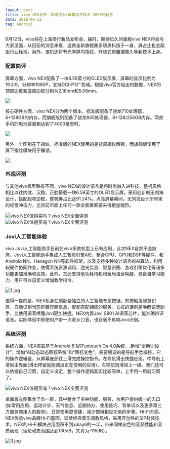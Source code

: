 ```yaml
---
layout: post
title: vivo NEX发布：伸缩镜头+屏幕发声技术 3898元起售
date: 2018-06-12 
tag: Android
---
```


   6月12日，vivo将在上海举行新品发布会，届时，期待已久的旗舰vivo NEX将会与大家见面，从目前的消息来看，这款全新旗舰集多项黑科技于一身，屏占比也会超出行业标准，另外，该机还将有光学屏内指纹、升降式前置摄像头等新技术上身。

### 配置简评

   屏幕方面，vivo NEX配备了一块6.59英寸的OLED显示屏，屏幕的显示比例为19.3:9，分辨率1080P，支持DCI-P3广色域。根据vivo官方给出的数据，NEX的顶部边框和底部边框分别为2.16mm和5.08mm。
   
   <img src="//inews.gtimg.com/newsapp_bt/0/3951738276/641" style="display:block;">
   
   核心硬件方面，vivo NEX分为两个版本，标准版配备了骁龙710处理器，6+128GB的内存。而旗舰版则配备了骁龙845处理器，8+128/256GB内存。两款手机的电池容量都达到了4000毫安时。
   
   <img src="//inews.gtimg.com/newsapp_bt/0/3952038574/641" style="display:block;">
   
   另外一个区别在于指纹。标准版的NEX使用的是背部指纹解锁，而旗舰版使用了屏下指纹模块用于解锁。
   
   <img src="//inews.gtimg.com/newsapp_bt/0/3951744205/641" style="display:block;">


### 外观评测     

   与其他vivo机型略有不同，vivo NEX的设计语言是将时尚融入进科技，整机风格相比以往内敛、沉稳。正脸搭载一块6.59英寸的OLED显示屏，采用创新的无刘海设计，搭配超窄边框，整机屏占比达91.24%。点亮屏幕瞬间，无刘海设计所带来的视觉冲击力，比目前市面上任何一款全面屏都要来得更加强烈。
   
   <img src="http://img.pc841.com/2018/0612/20180612094227651.jpg" alt="vivo NEX值得买吗？vivo NEX全面评测">
   
   <img src="http://img.pc841.com/2018/0612/20180612094314810.jpg" alt="vivo NEX值得买吗？vivo NEX全面评测">
   
   

### Jovi人工智能体验    

   vivo Jovi人工智能助手目前在vivo多款机型上已有应用，此次NEX自然不会缺席。Jovi人工智能助手集成人工智能引擎AIE，整合CPU、GPU和DSP等硬件，和Android NN、Hexagon NN等软件框架，以及支持多种设计语言的AI算法，利用软硬件协同作业，使得系统资源调用、逆光监测、智慧识图、游戏引擎优化等诸多功能更加准确和高效。此外，其还支持低功耗待机和全局语音唤醒，具备自学习能力，用户可以自定义增加教学指令。
   
   <img src="http://img.pc841.com/2018/0612/20180612094653548.jpg" alt="1.jpg">
   
   值得一提的是，NEX机身左侧配备独立的人工智能专属按键。短按触发智慧识屏，自动识别当前屏幕界面信息，智能匹配相应的服务。长按的话则是唤醒语音助手，比使用语音唤醒Jovi更加快捷。NEX内置Jovi S801 AI语音芯片，能准确辨识语音。实际体验中即使用户带一点家乡口音，也丝毫不影响Jovi识别。

### 系统评测

   系统方面，NEX搭载基于Android 8.1的Funtouch Os 4.0系统，.新增“全新UI设计”，增加“AI动态动态图标系统”和“图标变色”。需要强调的是导航手势操控，它的操作逻辑是，从屏幕底部往上滑完成操控指令。左导航滑出快捷应用，中导航上滑到主界面(滑出停留就能调出正在使用的应用)，右导航则滑回上一级。我们还可以依据自己习惯，自定义设定，整个操作逻辑其实比较简单，上手用一用就习惯了。
   
   <img src="http://img.pc841.com/2018/0612/20180612095221789.jpg" alt="vivo NEX值得买吗？vivo NEX全面评测">
   
   桌面最左侧集合了负一屏，其中整合了多种功能、服务，为用户提供统一的入口(如常用应用、运动计步、天气信息、近期待办、使用技巧、背单词以及更多第三方服务商接入的服务)，日常使用更便捷，减少使用相应功能的步骤。Hi-Fi方面，NEX传承vivo品牌Hi-Fi基因，延续经典音乐调教风格，采用开创性的SIP封装技术。NEX的Hi-Fi模块占用面积不到xplay6的一半，带来同样出色的音频性能和音质表现（理论动态范围达到130dB，失真为-115dB）。

   <img src="http://img.pc841.com/2018/0612/20180612095315751.jpg" alt="3.jpg">
